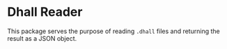 # Dhall Reader

This package serves the purpose of reading `.dhall` files and returning the result as a JSON object.
